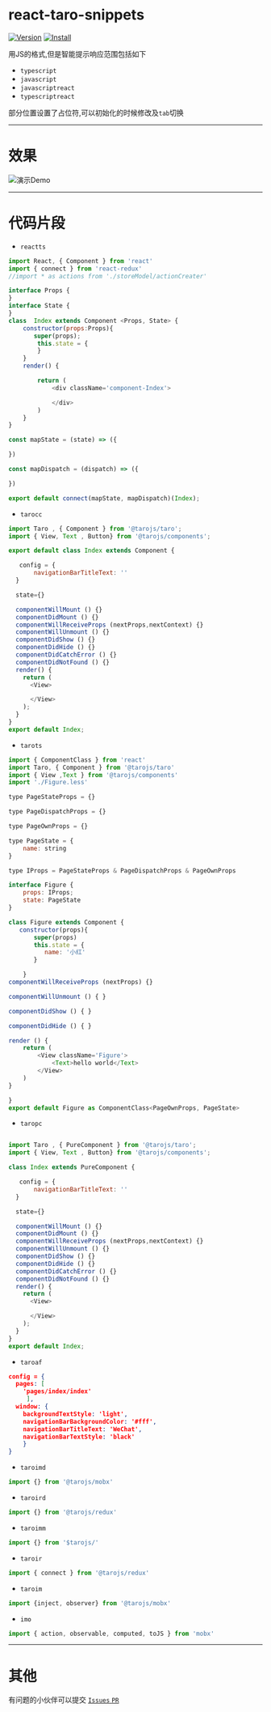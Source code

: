 
# react-taro-snippets

[![Version](https://vsmarketplacebadge.apphb.com/version/liulei.react-taro-snippets.svg)](https://marketplace.visualstudio.com/items?itemName=liulei.react-taro-snippets)
[![Install](https://vsmarketplacebadge.apphb.com/installs-short/liulei.react-taro-snippets.svg)](https://marketplace.visualstudio.com/items?itemName=liulei.react-taro-snippets)


用JS的格式,但是智能提示响应范围包括如下

- `typescript`
- `javascript`
- `javascriptreact`
- `typescriptreact`

部分位置设置了占位符,可以初始化的时候修改及`tab`切换


-----

# 效果

![演示Demo](images/a.gif)


---

# 代码片段

- `reactts`

```javascript
import React, { Component } from 'react'
import { connect } from 'react-redux'
//import * as actions from './storeModel/actionCreater'

interface Props {
}
interface State {
}
class  Index extends Component <Props, State> {
    constructor(props:Props){
       super(props);
        this.state = {
        }
    }
    render() {

        return (
            <div className='component-Index'>

            </div>
        )
    }
}

const mapState = (state) => ({

})

const mapDispatch = (dispatch) => ({

})

export default connect(mapState, mapDispatch)(Index);
```

- `tarocc`

```javascript
import Taro , { Component } from '@tarojs/taro';
import { View, Text , Button} from '@tarojs/components';

export default class Index extends Component {

   config = {
       navigationBarTitleText: ''
  }

  state={}

  componentWillMount () {}
  componentDidMount () {}
  componentWillReceiveProps (nextProps,nextContext) {}
  componentWillUnmount () {}
  componentDidShow () {}
  componentDidHide () {}
  componentDidCatchError () {}
  componentDidNotFound () {}
  render() {
    return (
      <View>

      </View>
    );
  }
}
export default Index;

```
- `tarots`

```javascript 
import { ComponentClass } from 'react'
import Taro, { Component } from '@tarojs/taro'
import { View ,Text } from '@tarojs/components'
import './Figure.less'

type PageStateProps = {}

type PageDispatchProps = {}

type PageOwnProps = {}

type PageState = {
    name: string
}

type IProps = PageStateProps & PageDispatchProps & PageOwnProps

interface Figure {
    props: IProps;
    state: PageState
}

class Figure extends Component {
   constructor(props){
       super(props)
       this.state = {
          name: '小红'
       }

    }
componentWillReceiveProps (nextProps) {}

componentWillUnmount () { }

componentDidShow () { }

componentDidHide () { }

render () {
    return (
        <View className='Figure'>
            <Text>hello world</Text>
        </View>
    )
}

}
export default Figure as ComponentClass<PageOwnProps, PageState>
```

- `taropc`


```javascript

import Taro , { PureComponent } from '@tarojs/taro';
import { View, Text , Button} from '@tarojs/components';

class Index extends PureComponent {

   config = {
       navigationBarTitleText: ''
  }

  state={}

  componentWillMount () {}
  componentDidMount () {}
  componentWillReceiveProps (nextProps,nextContext) {}
  componentWillUnmount () {}
  componentDidShow () {}
  componentDidHide () {}
  componentDidCatchError () {}
  componentDidNotFound () {}
  render() {
    return (
      <View>

      </View>
    );
  }
}
export default Index;

```

- `taroaf`


```json
config = {
  pages: [
    'pages/index/index'
     ],
  window: {
    backgroundTextStyle: 'light',
    navigationBarBackgroundColor: '#fff',
    navigationBarTitleText: 'WeChat',
    navigationBarTextStyle: 'black'
    }
}

```

- `taroimd`

```javascript
import {} from '@tarojs/mobx'
```


- `taroird`

```javascript
import {} from '@tarojs/redux'
```

- `taroimm`

```javascript
import {} from '$tarojs/'
```


- `taroir`


```javascript
import { connect } from '@tarojs/redux'
```


- `taroim`


```javascript
import {inject, observer} from '@tarojs/mobx'
```

- `imo`

```javascript
import { action, observable, computed, toJS } from 'mobx'
```


---

# 其他


有问题的小伙伴可以提交 [`Issues` `PR`](https://github.com/abcde158308/react-taro-snippets/issues)  
